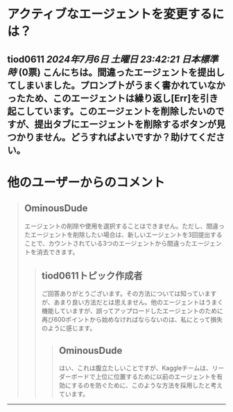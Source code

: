 # アクティブなエージェントを変更するには？

**tiod0611** *2024年7月6日 土曜日 23:42:21 日本標準時* (0票)
こんにちは。間違ったエージェントを提出してしまいました。プロンプトがうまく書かれていなかったため、このエージェントは繰り返し[Err]を引き起こしています。このエージェントを削除したいのですが、提出タブにエージェントを削除するボタンが見つかりません。どうすればよいですか？助けてください。
---
# 他のユーザーからのコメント
> ## OminousDude
> 
> エージェントの削除や使用を選択することはできません。ただし、間違ったエージェントを削除したい場合は、新しいエージェントを3回提出することで、カウントされている3つのエージェントから間違ったエージェントを消去できます。
> 
> 
> 
> > ## tiod0611トピック作成者
> > 
> > ご回答ありがとうございます。その方法については知っていますが、あまり良い方法だとは思えません。他のエージェントはうまく機能していますが、誤ってアップロードしたエージェントのために再び600ポイントから始めなければならないのは、私にとって損失のように感じます。
> > 
> > 
> > 
> > > ## OminousDude
> > > 
> > > はい、これは腹立たしいことですが、Kaggleチームは、リーダーボードで上位に位置するために以前のエージェントを有効にするのを防ぐために、このような方法を採用したと考えています。
> > > 
> > > 
> > > 
---

